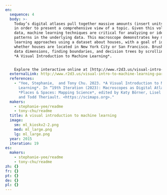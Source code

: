 ```yaml
---
en:
  sequence: 4
  body: >-
    Today’s digital atlases pull together massive amounts (insert units) of data
    in order to present a comprehensive view of a topic. Given this volume of
    data, machine learning techniques are critical for analyzing or identifying
    patterns in the underlying data. This macroscope demonstrates key machine
    learning approaches using a dataset about houses, with a goal of identifying
    whether houses are located in New York City or San Francisco. Brush up on
    data dimensions, finding boundaries, and decision trees by scrolling through
    *A Visual Introduction to Machine Learning*.


    Explore the interactive online at [http://www.r2d3.us/visual-intro-to-machine-learning-part-1](http://www.r2d3.us/visual-intro-to-machine-learning-part-1/).
  externalLink: http://www.r2d3.us/visual-intro-to-machine-learning-part-1
  references:
    - "Yee, Stephanie,  and Tony Chu. 2023. *A Visual Introduction to Machine
      Learning*. In “19th Iteration (2023): Macroscopes as Digital Atlases.”
      *Places & Spaces: Mapping Science*, edited by Katy Börner, Lisel Record,
      and Todd Theriault. <https://scimaps.org>."
  makers:
    - stephanie-yee/readme
    - tony-chu/readme
  title: A visual introduction to machine learning
  image:
    sm: ml_kioskv2-2.png
    med: ml_large.png
    lg: ml_large.png
  year: 2015
  iteration: 19
es:
  makers:
    - stephanie-yee/readme
    - tony-chu/readme
zh: {}
fr: {}
pt: {}
de: {}
pl: {}
---
```

